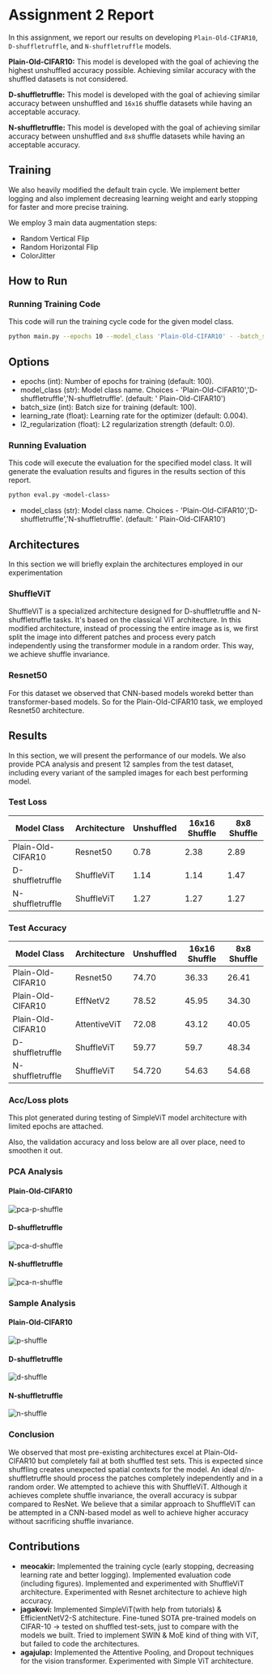 # Assignment 2 Report

In this assignment, we report our results on developing `Plain-Old-CIFAR10`, `D-shuffletruffle`, and `N-shuffletruffle`
models.

**Plain-Old-CIFAR10:** This model is developed with the goal of achieving the highest unshuffled accuracy possible.
Achieving similar accuracy with the shuffled datasets is not considered.

**D-shuffletruffle:** This model is developed with the goal of achieving similar accuracy between unshuffled and `16x16`
shuffle datasets while having an acceptable accuracy.

**N-shuffletruffle:** This model is developed with the goal of achieving similar accuracy between unshuffled and `8x8`
shuffle datasets while having an acceptable accuracy.

## Training

We also heavily modified the default train cycle. We implement better logging and also implement decreasing learning
weight and early stopping for faster and more precise training. 

We employ 3 main data augmentation steps:
- Random Vertical Flip
- Random Horizontal Flip
- ColorJitter


## How to Run

### Running Training Code
This code will run the training cycle code for the given model class.

```sh
python main.py --epochs 10 --model_class 'Plain-Old-CIFAR10' - -batch_size 128 - -learning_rate 0.01 - -l2_regularization 0.0001
```

## Options

- epochs (int): Number of epochs for training (default: 100).
- model_class (str): Model class name. Choices - 'Plain-Old-CIFAR10','D-shuffletruffle','N-shuffletruffle'. (default: '
  Plain-Old-CIFAR10')
- batch_size (int): Batch size for training (default: 100).
- learning_rate (float): Learning rate for the optimizer (default: 0.004).
- l2_regularization (float): L2 regularization strength (default: 0.0).

### Running Evaluation
This code will execute the evaluation for the specified model class. It will generate the evaluation results and figures 
in the results section of this report.

```sh
python eval.py <model-class>
```
- model_class (str): Model class name. Choices - 'Plain-Old-CIFAR10','D-shuffletruffle','N-shuffletruffle'. (default: '
  Plain-Old-CIFAR10')


## Architectures

In this section we will briefly explain the architectures employed in our experimentation

### ShuffleViT

ShuffleViT is a specialized architecture designed for D-shuffletruffle and N-shuffletruffle tasks. It's based on the
classical ViT architecture. In this modified architecture, instead of processing the entire image as is, we first split
the image into different patches and process every patch independently using the transformer module in a random order.
This way, we achieve shuffle invariance.

### Resnet50

For this dataset we observed that CNN-based models worekd better than transformer-based models. So for the
Plain-Old-CIFAR10 task, we employed Resnet50 architecture.

## Results

In this section, we will present the performance of our models. We also provide PCA analysis and present 12 samples from
the test dataset, including every variant of the sampled images for each best performing model.

### Test Loss

| Model Class       | Architecture | Unshuffled | 16x16 Shuffle | 8x8 Shuffle |
|-------------------|--------------|------------|---------------|-------------|
| Plain-Old-CIFAR10 | Resnet50     | 0.78       | 2.38          | 2.89        |
| D-shuffletruffle  | ShuffleViT   | 1.14       | 1.14          | 1.47        |
| N-shuffletruffle  | ShuffleViT   | 1.27       | 1.27          | 1.27        |

### Test Accuracy

| Model Class       | Architecture | Unshuffled | 16x16 Shuffle | 8x8 Shuffle |
|-------------------|--------------|------------|---------------|-------------|
| Plain-Old-CIFAR10 | Resnet50     | 74.70      | 36.33         | 26.41       |
| Plain-Old-CIFAR10 | EffNetV2     | 78.52      | 45.95         | 34.30       |
| Plain-Old-CIFAR10 | AttentiveViT | 72.08      | 43.12         | 40.05       |
| D-shuffletruffle  | ShuffleViT   | 59.77      | 59.7          | 48.34       |
| N-shuffletruffle  | ShuffleViT   | 54.720     | 54.63         | 54.68       |

### Acc/Loss plots
This plot generated during testing of SimpleViT model architecture with limited epochs are attached.
<!-- ![acc-loss-plot](training_metrics_plot.png "training_metrics_plot.png" ) -->
Also, the validation accuracy and loss below are all over place, need to smoothen it out.
<!-- ![cifar-validation](Validation_metrics_plotTest.png "Validation_metrics_plotTest.png" ) -->

### PCA Analysis

#### Plain-Old-CIFAR10

![pca-p-shuffle](Figures/pca_Plain-Old-CIFAR10.png "pca-p-shuffletruffle.png" )

#### D-shuffletruffle

![pca-d-shuffle](Figures/pca_D-shuffletruffle.png "pca-d-shuffletruffle.png" )

#### N-shuffletruffle

![pca-n-shuffle](Figures/pca_N-shuffletruffle.png "pca-n-shuffletruffle.png" )

### Sample Analysis

#### Plain-Old-CIFAR10

![p-shuffle](Figures/Plain-Old-CIFAR10.png "p-shuffletruffle.png" )

#### D-shuffletruffle

![d-shuffle](Figures/D-shuffletruffle.png "d-shuffletruffle.png" )

#### N-shuffletruffle

![n-shuffle](Figures/N-shuffletruffle.png "n-shuffletruffle.png")

### Conclusion

We observed that most pre-existing architectures excel at Plain-Old-CIFAR10 but completely fail at both shuffled test 
sets. This is expected since shuffling creates unexpected spatial contexts for the model. An ideal d/n-shuffletruffle 
should process the patches completely independently and in a random order. We attempted to achieve this with ShuffleViT. 
Although it achieves complete shuffle invariance, the overall accuracy is subpar compared to ResNet. We believe that a 
similar approach to ShuffleViT can be attempted in a CNN-based model as well to achieve higher accuracy without 
sacrificing shuffle invariance.



## Contributions
- **meocakir:** Implemented the training cycle (early stopping, decreasing learning rate and better logging). Implemented evaluation code (including figures). Implemented and experimented with ShuffleViT architecture. Experimented with Resnet architecture to achieve high accuracy. 
- **jagakovi:** Implemented SimpleViT(with help from tutorials) & EfficientNetV2-S atchitecture. Fine-tuned SOTA pre-trained models on CIFAR-10 -> tested on shuffled test-sets, just to compare with the models we built. Tried to implement SWIN & MoE kind of thing with ViT, but failed to code the architectures.
- **agajulap:** Implemented the Attentive Pooling, and Dropout techniques for the vision transformer. Experimented with Simple ViT architecture. 
